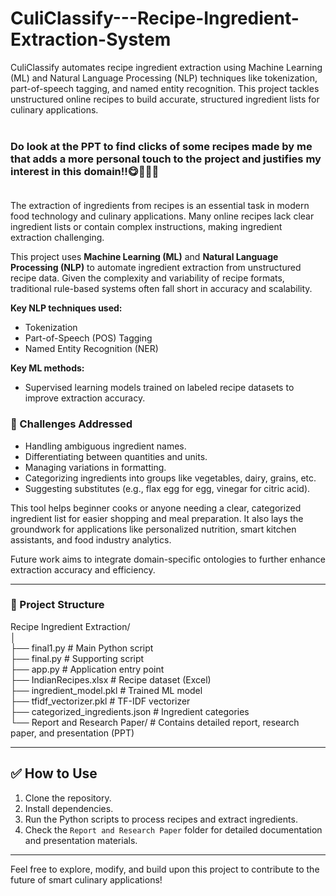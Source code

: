 # CuliClassify---Recipe-Ingredient-Extraction-System
CuliClassify automates recipe ingredient extraction using Machine Learning (ML) and Natural Language Processing (NLP) techniques like tokenization, part-of-speech tagging, and named entity recognition. This project tackles unstructured online recipes to build accurate, structured ingredient lists for culinary applications.<br><br>
### **Do look at the PPT to find clicks of some recipes made by me that adds a more personal touch to the project and justifies my interest in this domain!!😋🥞🥘🥐**<br><br>
The extraction of ingredients from recipes is an essential task in modern food technology and culinary applications. Many online recipes lack clear ingredient lists or contain complex instructions, making ingredient extraction challenging.

This project uses **Machine Learning (ML)** and **Natural Language Processing (NLP)** to automate ingredient extraction from unstructured recipe data. Given the complexity and variability of recipe formats, traditional rule-based systems often fall short in accuracy and scalability.

**Key NLP techniques used:**
- Tokenization
- Part-of-Speech (POS) Tagging
- Named Entity Recognition (NER)

**Key ML methods:**
- Supervised learning models trained on labeled recipe datasets to improve extraction accuracy.

### 📌 Challenges Addressed
- Handling ambiguous ingredient names.
- Differentiating between quantities and units.
- Managing variations in formatting.
- Categorizing ingredients into groups like vegetables, dairy, grains, etc.
- Suggesting substitutes (e.g., flax egg for egg, vinegar for citric acid).

This tool helps beginner cooks or anyone needing a clear, categorized ingredient list for easier shopping and meal preparation. It also lays the groundwork for applications like personalized nutrition, smart kitchen assistants, and food industry analytics.

Future work aims to integrate domain-specific ontologies to further enhance extraction accuracy and efficiency.

---

### 📂 Project Structure

Recipe Ingredient Extraction/<br>
│<br>
├── final1.py # Main Python script<br>
├── final.py # Supporting script<br>
├── app.py # Application entry point<br>
├── IndianRecipes.xlsx # Recipe dataset (Excel)<br>
├── ingredient_model.pkl # Trained ML model<br>
├── tfidf_vectorizer.pkl # TF-IDF vectorizer<br>
├── categorized_ingredients.json # Ingredient categories<br>
└── Report and Research Paper/ # Contains detailed report, research paper, and presentation (PPT)<br>



---

## ✅ How to Use

1. Clone the repository.
2. Install dependencies.
3. Run the Python scripts to process recipes and extract ingredients.
4. Check the `Report and Research Paper` folder for detailed documentation and presentation materials.

---

Feel free to explore, modify, and build upon this project to contribute to the future of smart culinary applications!<br>
